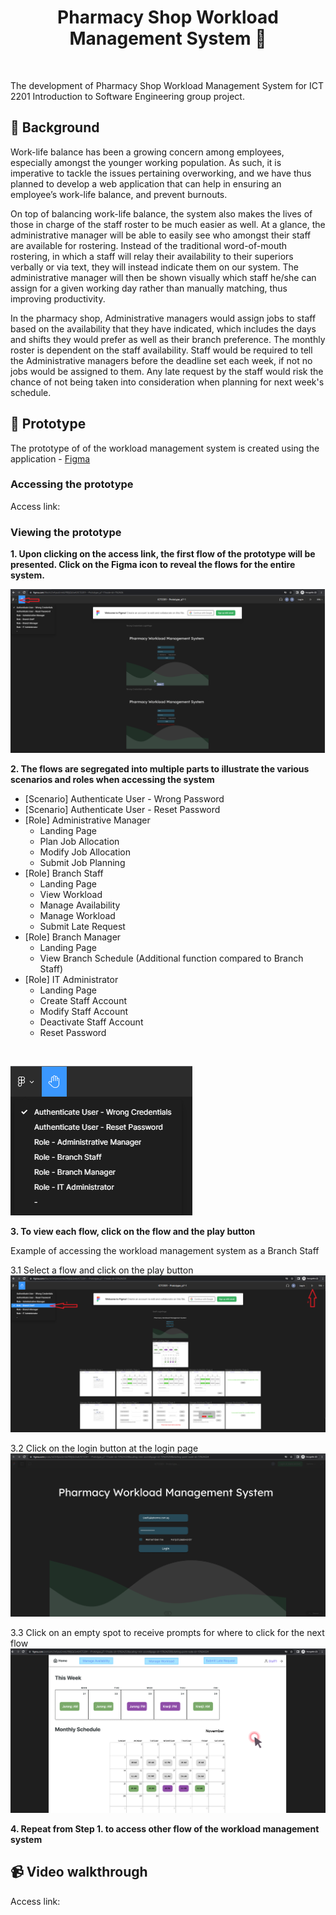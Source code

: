 <h1 align="center">Pharmacy Shop Workload Management System 💊</h1> <br />

The development of Pharmacy Shop Workload Management System for ICT 2201 Introduction to Software Engineering group project.

## 📖 Background
Work-life balance has been a growing concern among employees, especially amongst the younger working population. As such, it is imperative to tackle the issues pertaining overworking, and we have thus planned to develop a web application that can help in ensuring an employee’s work-life balance, and prevent burnouts. 

On top of balancing work-life balance, the system also makes the lives of those in charge of the staff roster to be much easier as well. At a glance, the administrative manager will be able to easily see who amongst their staff are available for rostering. Instead of the traditional word-of-mouth rostering, in which a staff will relay their availability to their superiors verbally or via text, they will instead indicate them on our system. The administrative manager will then be shown visually which staff he/she can assign for a given working day rather than manually matching, thus improving productivity.

In the pharmacy shop, Administrative managers would assign jobs to staff based on the availability that they have indicated, which includes the days and shifts they would prefer as well as their branch preference. The monthly roster is dependent on the staff availability. Staff would be required to tell the Administrative managers before the deadline set each week, if not no jobs would be assigned to them.  Any late request by the staff would risk the chance of not being taken into consideration when planning for next week's schedule.

## 🤖 Prototype
The prototype of of the workload management system is created using the application - [Figma](https://www.figma.com/) </br>

### Accessing the prototype
Access link: </br>

### Viewing the prototype

**1. Upon clicking on the access link, the first flow of the prototype will be presented. Click on the Figma icon to reveal the flows for the entire system.**
</br>

![Step1](screenshots/1.png)

**2. The flows are segregated into multiple parts to illustrate the various scenarios and roles when accessing the system**
* [Scenario] Authenticate User - Wrong Password
* [Scenario] Authenticate User - Reset Password
* [Role] Administrative Manager
  - Landing Page
  - Plan Job Allocation
  - Modify Job Allocation
  - Submit Job Planning
* [Role] Branch Staff
  - Landing Page
  - View Workload
  - Manage Availability
  - Manage Workload
  - Submit Late Request
* [Role] Branch Manager
  - Landing Page
  - View Branch Schedule (Additional function compared to Branch Staff)
* [Role] IT Administrator
  - Landing Page
  - Create Staff Account
  - Modify Staff Account
  - Deactivate Staff Account
  - Reset Password
</br>

![Step2](screenshots/2.png)

**3. To view each flow, click on the flow and the play button**

Example of accessing the workload management system as a Branch Staff

3.1 Select a flow and click on the play button
![Step3.1](screenshots/3_1.png)

3.2 Click on the login button at the login page
![Step3.2](screenshots/3_2.png)

3.3 Click on an empty spot to receive prompts for where to click for the next flow
![Step3.3](screenshots/3_3.png)

**4. Repeat from Step 1. to access other flow of the workload management system**

## 📹 Video walkthrough
Access link: 







